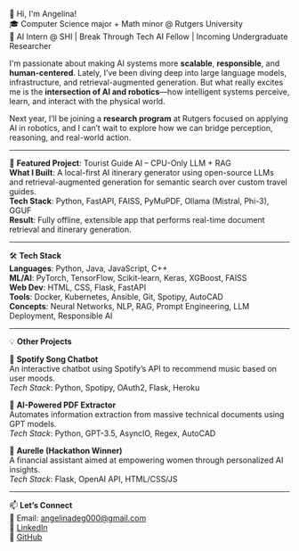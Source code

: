 👋 Hi, I'm Angelina!  
🎓 Computer Science major + Math minor @ Rutgers University  
🚀 AI Intern @ SHI | Break Through Tech AI Fellow | Incoming Undergraduate Researcher

I'm passionate about making AI systems more **scalable**, **responsible**, and **human-centered**. Lately, I’ve been diving deep into large language models, infrastructure, and retrieval-augmented generation. But what really excites me is the **intersection of AI and robotics**—how intelligent systems perceive, learn, and interact with the physical world.

Next year, I’ll be joining a **research program** at Rutgers focused on applying AI in robotics, and I can’t wait to explore how we can bridge perception, reasoning, and real-world action.

---

🎯 **Featured Project**: Tourist Guide AI – CPU-Only LLM + RAG  
**What I Built**: A local-first AI itinerary generator using open-source LLMs and retrieval-augmented generation for semantic search over custom travel guides.  
**Tech Stack**: Python, FastAPI, FAISS, PyMuPDF, Ollama (Mistral, Phi-3), GGUF  
**Result**: Fully offline, extensible app that performs real-time document retrieval and itinerary generation.  


---

🛠 **Tech Stack**  
**Languages**: Python, Java, JavaScript, C++  
**ML/AI**: PyTorch, TensorFlow, Scikit-learn, Keras, XGBoost, FAISS  
**Web Dev**: HTML, CSS, Flask, FastAPI  
**Tools**: Docker, Kubernetes, Ansible, Git, Spotipy, AutoCAD  
**Concepts**: Neural Networks, NLP, RAG, Prompt Engineering, LLM Deployment, Responsible AI  

---

💡 **Other Projects**  

🔹 **Spotify Song Chatbot**  
An interactive chatbot using Spotify’s API to recommend music based on user moods.  
*Tech Stack*: Python, Spotipy, OAuth2, Flask, Heroku  


🔹 **AI-Powered PDF Extractor**  
Automates information extraction from massive technical documents using GPT models.  
*Tech Stack*: Python, GPT-3.5, AsyncIO, Regex, AutoCAD  


🔹 **Aurelle (Hackathon Winner)**  
A financial assistant aimed at empowering women through personalized AI insights.  
*Tech Stack*: Flask, OpenAI API, HTML/CSS/JS  


---

📫 **Let’s Connect**  
📧 Email: angelinadeg000@gmail.com  
🔗 [LinkedIn](https://www.linkedin.com/in/angelinadegay/)  
📎 [GitHub](https://github.com/angelinadegay)


